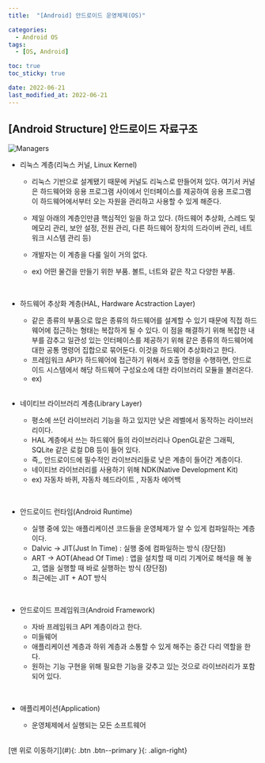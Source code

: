 ```yaml
---
title:  "[Android] 안드로이드 운영체제(OS)" 

categories:
  - Android OS
tags:
  - [OS, Android]

toc: true
toc_sticky: true

date: 2022-06-21
last_modified_at: 2022-06-21
---
```


## [Android Structure] 안드로이드 자료구조

![Managers](https://user-images.githubusercontent.com/61777583/176137159-810f4096-3e71-4a3b-a05f-669559036ab4.png)

- 리눅스 계층(리눅스 커널, Linux Kernel)

  - 리눅스 기반으로 설계됐기 때문에 커널도 리눅스로 만들어져 있다. 여기서 커널은 하드웨어와 응용 프로그램 사이에서 인터페이스를 제공하여 응용 프로그램이 하드웨어에서부터 오는 자원을 관리하고 사용할 수 있게 해준다. 

  - 제일 아래의 계층인만큼 핵심적인 일을 하고 있다. (하드웨어 추상화, 스레드 및 메모리 관리, 보안 설정, 전원 관리, 다른 하드웨어 장치의 드라이버 관리, 네트워크 시스템 관리 등)

  - 개발자는 이 계층을 다룰 일이 거의 없다.

  - ex) 어떤 물건을 만들기 위한 부품. 볼트, 너트와 같은 작고 다양한 부품.    
<br>
    
- 하드웨어 추상화 계층(HAL, Hardware Acstraction Layer)

  - 같은 종류의 부품으로 많은 종류의 하드웨어를 설계할 수 있기 때문에 직접 하드웨어에 접근하는 형태는 복잡하게 될 수 있다. 이 점을 해결하기 위해 복잡한 내부를 감추고 일관성 있는 인터페이스를 제공하기 위해 같은 종류의 하드웨어에 대한 공통 명령어 집합으로 묶어둔다. 이것을 하드웨어 추상화라고 한다. 
  - 프레임워크 API가 하드웨어에 접근하기 위해서 호출 명령을 수행하면, 안드로이드 시스템에서 해당 하드웨어 구성요소에 대한 라이브러리 모듈을 불러온다. 
  - ex)     
  <br>

- 네이티브 라이브러리 계층(Library Layer)

  - 평소에 쓰던 라이브러리 기능을 하고 있지만 낮은 레벨에서 동작하는 라이브러리이다.
  - HAL 계층에서 쓰는 하드웨어 들의 라이브러리나  OpenGL같은 그래픽, SQLite 같은 로컬 DB 등이 들어 있다.
  - 즉,, 안드로이드에 필수적인 라이브러리들로 낮은 계층이 들어간 계층이다.
  - 네이티브 라이브러리를 사용하기 위해 NDK(Native Development Kit)
  - ex) 자동차 바퀴, 자동차 헤드라이트 , 자동차 에어백     
<br>
  
- 안드로이드 런타임(Android Runtime)

  - 실행 중에 있는 애플리케이션 코드들을 운영체제가 알 수 있게 컴파일하는 계층이다.
  - Dalvic -> JIT(Just In Time) : 실행 중에 컴파일하는 방식 (장단점)
  - ART -> AOT(Ahead Of Time) : 앱을 설치할 때 미리 기계어로 해석을 해 놓고, 앱을 실행할 때 바로 실행하는 방식 (장단점)
  - 최근에는 JIT + AOT 방식     
<br>
  

- 안드로이드 프레임워크(Android Framework)

  - 자바 프레임워크 API 계층이라고 한다.
  - 미들웨어
  - 애플리케이션 계층과 하위 계층과 소통할 수 있게 해주는 중간 다리 역할을 한다.
  - 원하는 기능 구현을 위해 필요한 기능을 갖추고 있는 것으로 라이브러리가 포함되어 있다.     
<br>
  

- 애플리케이션(Application)

  - 운영체제에서 실행되는 모든 소프트웨어     
<br>
[맨 위로 이동하기](#){: .btn .btn--primary }{: .align-right} 